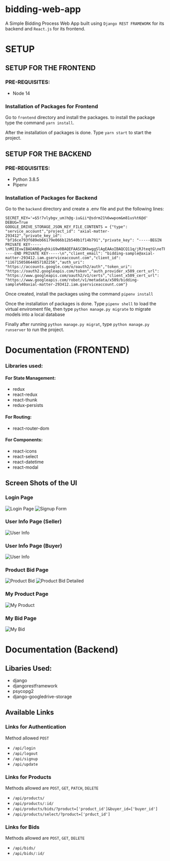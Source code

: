 # bidding-web-app
A Simple Bidding Process Web App built using `Django REST FRAMEWORK` for its backend and `React.js` for its frontend.

# SETUP
## SETUP FOR THE FRONTEND
### PRE-REQUISITES:

- Node 14

### Installation of Packages for Frontend
Go to `frontend` directory and install the packages. to install the package type the command `yarn install`.

After the installation of packages is done. Type `yarn start` to start the project. 

## SETUP FOR THE BACKEND
### PRE-REQUISITES:

- Python 3.8.5
- Pipenv

### Installation of Packages for Backend

Go to the `backend` directory and create a .env file and put the following lines:

    SECRET_KEY='=$5!7vlybgv_um)h@g-iu&ii*@sdrm21%6wwpom&m81us%t6@d'
    DEBUG=True
    GOOGLE_DRIVE_STORAGE_JSON_KEY_FILE_CONTENTS = {"type": "service_account","project_id": "axial-matter-293412","private_key_id": "bf16ce793f689eb66179e066b12b540b1f14b791","private_key": "-----BEGIN PRIVATE KEY-----\nMIIEvwIBADANBgkqhkiG9w0BAQEFAASCBKkwggSlAgEAAoIBAQCQ11q/jRJteqtG\neTFRClto60Q3o8rJ5MSbL6y653AUzt0PfzX+sZEqf4m0cQKMDu5hB8mvDDflJJYh\nGemWqiDzBeuGM4KiA7/vC9+zyQMMJFJYlg4HJqQqxTam+M+5xfZcrdI4P8GbgTn2\nHzf8Cj33ISwq8JrpUjnaYYkgxrEbM+hJmQsc03/sgRdeFRnSe2EleynOdrocPvCi\nSGaooPhzpiE/bT0EkRbAtGW3yiVWGrfusRx5tvkm1QComDuuguEMjXPk2GGnOKN6\n8XcchyWiuthaDoAHOySN3dunH5K2i8hv+sz+wZf6UjiEewL6R0GR07dATwWhlHXA\n7iVNVEbdAgMBAAECggEAEKJS3zXN3HneirDna4WzesiuJG+wneAifioK/coPkqwx\nMhLreg0dfVJ5V5o07y3VzZnt3ScbkjrR7QpDS9TNBOv0oQxwX7frhoIIFmcq7O2M\n8XSGNucGqozMmn9vp8em4/zobCJSU1ATfoMWVGE+vY93OZU5TTtuvng+HeADvfpb\nY7HhdBjCXo9KJOFdQI6iYHlLmnRNw+J4eNTT4OSV9TY/CSct0cFeudNuQPtz+2I3\na0j9cktISFoBl3bdOOZADgrP2aAG6KsyURijTjnxHTuCE5dKixVqibjAn4P+kshD\ndBWuXedDaQpXnNtXQVLJzHP8ZAmax3coXE1aI/WulwKBgQDBa6zD21wSzX0eZ1pA\nNQH1bMl4nsDt6XHRm8XohYfUpRxOOgVXQWr0xZ05YdAz8MDdB+QXufkFH4LBehkZ\nq9277NcrwvtnkwZZRqvebOW6d0OwyJM1fUztJjemFWOFH3bVsCEBVMp3tKKW+Dex\n7sX7jvYUoRlqHzQa07dCkUyR+wKBgQC/tAbNteLkV+oDd9OXEjG9hPikFTM2tEgD\n/eCQ40puFNYs54BAekTzBN0tlI2ygtnErIW8ccJSQeqGjynbBBMYFj5wqT1edklr\nVw1GJAg6k3k4BvwLG8fCqsOrgDJhvw2GfZ9hLtD4OnhaviUTOG9Tz/SVGdO08uCF\nzTNmupuLBwKBgQCkq/tmtDdreq9vVyarS3XjcT8GBoLTCtDwV+Li1+yQyhGTOCqb\n4wIgaq400GXmEq7gf3teB+NOzUkRV9ZO2NfqyvVWOKa5w57AGz7wG15qpmdm9xz9\niTQZI1R1ffhAukz+GPnAnGPUDmHujl08i8DbLxeq8I0moHJH9MAtWG8MSQKBgQC5\nJGcFuUo9+eIaI1oIpxu+y3NPFOJ3TLnYkRKXG8zAcANBLvugSfXZNrNd2ADZjKJA\n3dXzX3Kq+tpDxnRH/7FpK+J18B1C476YmmRJf3crC06hG63EFLpieYWsVo1R9bBc\nWWrZ8tsDQYUHLmikHXb3XPn8Hgtm0MKitsGTz1l1dQKBgQCawS37FPrg+yzxbCah\no8wUq5wiiS3r0muzeXNtN8D7CgVqVVjQfDPL5CV5yh5wM+I7q497AX3jbNtxd2ef\ngbWMcPN2faQg1iiyaRpgp005QnoS7QMB36R/nCZaDAs6my2KC1S2MwkZT+IKFIBx\nkliR54sXdXAyUa6IW44XrSJGlg==\n-----END PRIVATE KEY-----\n","client_email": "bidding-sample@axial-matter-293412.iam.gserviceaccount.com","client_id": "116715058644857102256","auth_uri": "https://accounts.google.com/o/oauth2/auth","token_uri": "https://oauth2.googleapis.com/token","auth_provider_x509_cert_url": "https://www.googleapis.com/oauth2/v1/certs","client_x509_cert_url": "https://www.googleapis.com/robot/v1/metadata/x509/bidding-sample%40axial-matter-293412.iam.gserviceaccount.com"}

Once created, install the packages using the command `pipenv install`

Once the installation of packages is done. Type `pipenv shell` to load the virtual enviroment file, then type `python manage.py migrate` to migrate models into a local database

Finally after running `python manage.py migrat`, type `python manage.py runserver` to run the project.

# Documentation (FRONTEND)

### Libraries used:
#### For State Management:
- redux
- react-redux
- react-thunk
- redux-persists

#### For Routing:
- react-router-dom

#### For Components:
- react-icons
- react-select
- react-datetime
- react-modal

## Screen Shots of the UI

### Login Page
![Login Page](https://github.com/Scurraaa/bidding-web-app/bloblogin-page.png)
![Signup Form](/screenshots/login-page-signup.png)

### User Info Page (Seller)
![User Info](/screenshots/seller-user-info.png)

### User Info Page (Buyer)
![User Info](/screenshots/buyer-user-info.png)

### Product Bid Page
![Product Bid](/screenshots/product-bid.png)
![Product Bid Detailed](/screenshots/product-bid-detailed.png)

### My Product Page
![My Product](/screenshots/seller-my-products.png)

### My Bid Page
![My Bid](https://github.com/Scurraaa/bidding-web-app/blob/main/screenshots/buyer-my-bid.png)

# Documentation (Backend)

## Libaries Used:
 
- django
- djangorestframework
- psycopg2
- django-googledrive-storage

## Available Links
### Links for Authentication
Method allowed `POST`

- `/api/login`
- `/api/logout`
- `/api/signup`
- `/api/update`

### Links for Products 
Methods allowed are `POST`, `GET`, `PATCH`, `DELETE`

- `/api/products/`
- `/api/products/:id/`
- `/api/products/bids/?product=['product_id']&buyer_id=['buyer_id']`
- `/api/products/select/?product=['prduct_id']`

### Links for Bids
Methods allowed are `POST`, `GET`, `DELETE`

- `/api/bids/`
- `/api/bids/:id/`
